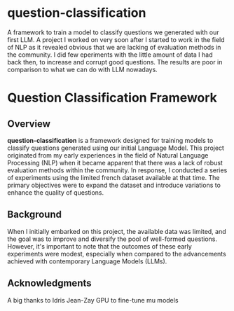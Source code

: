 # question-classification

A framework to train a model to classify questions we generated with our first LLM.
A project I worked on very soon after I started to work in the field of NLP as it revealed obvious that we are lacking of evaluation methods in the community. I did few eperiments with the little amount of data I had back then, to increase and corrupt good questions. The results are poor in comparison to what we can do with LLM nowadays.

# Question Classification Framework

## Overview

**question-classification** is a framework designed for training models to classify questions generated using our initial Language Model. This project originated from my early experiences in the field of Natural Language Processing (NLP) when it became apparent that there was a lack of robust evaluation methods within the community. In response, I conducted a series of experiments using the limited french dataset available at that time. The primary objectives were to expand the dataset and introduce variations to enhance the quality of questions.

## Background

When I initially embarked on this project, the available data was limited, and the goal was to improve and diversify the pool of well-formed questions. However, it's important to note that the outcomes of these early experiments were modest, especially when compared to the advancements achieved with contemporary Language Models (LLMs).

## Acknowledgments

A big thanks to Idris Jean-Zay GPU to fine-tune mu models
